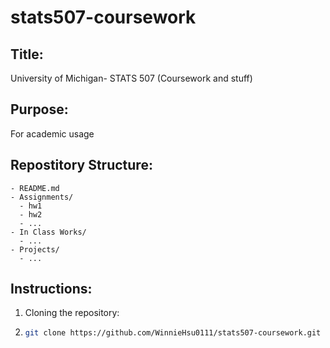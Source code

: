 # stats507-coursework
## Title: 
University of Michigan- STATS 507 (Coursework and stuff)
## Purpose: 
For academic usage
## Repostitory Structure:
```
- README.md
- Assignments/
  - hw1
  - hw2
  - ...
- In Class Works/
  - ...
- Projects/
  - ...
```
## Instructions:
1. Cloning the repository:
2. ```bash
   git clone https://github.com/WinnieHsu0111/stats507-coursework.git
